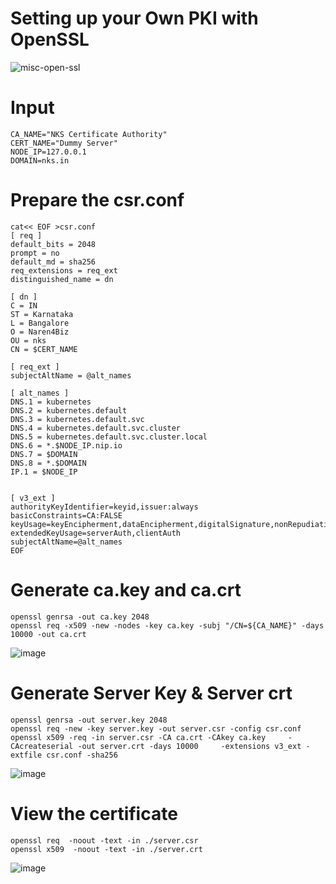 # Setting up your Own PKI with OpenSSL

![misc-open-ssl](https://user-images.githubusercontent.com/3488520/216543035-7dfd337c-34fd-4210-897f-97f99b843ae9.jpg)

# Input

```
CA_NAME="NKS Certificate Authority"
CERT_NAME="Dummy Server"
NODE_IP=127.0.0.1
DOMAIN=nks.in
```

# Prepare the csr.conf

```
cat<< EOF >csr.conf
[ req ]
default_bits = 2048
prompt = no
default_md = sha256
req_extensions = req_ext
distinguished_name = dn

[ dn ]
C = IN
ST = Karnataka
L = Bangalore
O = Naren4Biz
OU = nks
CN = $CERT_NAME

[ req_ext ]
subjectAltName = @alt_names

[ alt_names ]
DNS.1 = kubernetes
DNS.2 = kubernetes.default
DNS.3 = kubernetes.default.svc
DNS.4 = kubernetes.default.svc.cluster
DNS.5 = kubernetes.default.svc.cluster.local
DNS.6 = *.$NODE_IP.nip.io
DNS.7 = $DOMAIN
DNS.8 = *.$DOMAIN
IP.1 = $NODE_IP


[ v3_ext ]
authorityKeyIdentifier=keyid,issuer:always
basicConstraints=CA:FALSE
keyUsage=keyEncipherment,dataEncipherment,digitalSignature,nonRepudiation
extendedKeyUsage=serverAuth,clientAuth
subjectAltName=@alt_names
EOF
```

# Generate ca.key and ca.crt

```
openssl genrsa -out ca.key 2048
openssl req -x509 -new -nodes -key ca.key -subj "/CN=${CA_NAME}" -days 10000 -out ca.crt
```

![image](https://user-images.githubusercontent.com/3488520/215917544-6589747a-0787-4d88-8fa0-f7bf696fe30e.png)

# Generate Server Key & Server crt

```
openssl genrsa -out server.key 2048
openssl req -new -key server.key -out server.csr -config csr.conf
openssl x509 -req -in server.csr -CA ca.crt -CAkey ca.key     -CAcreateserial -out server.crt -days 10000     -extensions v3_ext -extfile csr.conf -sha256
```

![image](https://user-images.githubusercontent.com/3488520/215917579-ba038caf-b827-4998-beaa-664c893ffd61.png)

# View the certificate

```
openssl req  -noout -text -in ./server.csr
openssl x509  -noout -text -in ./server.crt
```

![image](https://user-images.githubusercontent.com/3488520/215917656-ffb4f441-5a79-4e2c-8770-a90779d70fe0.png)
